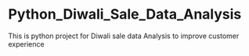 # Python_Diwali_Sale_Data_Analysis
This is python project for Diwali sale data Analysis to improve customer experience
